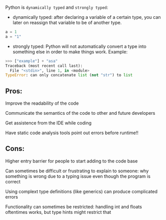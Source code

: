 
Python is `dynamically typed` and `strongly typed`:
- dynamically typed: after declaring a variable of a certain type, you can later on
 reassign that variable to be of another type.

```python
a = 1
a = "1"
```
- strongly typed: Python will not automatically convert a type into something else
 in order to make things work. Example:
 
```python
>>> ["example"] + "asa"
Traceback (most recent call last):
  File "<stdin>", line 1, in <module>
TypeError: can only concatenate list (not "str") to list
```

## Pros:

Improve the readability of the code

Communicate the semantics of the code to other and future developers

Get assistence from the IDE while coding

Have static code analysis tools point out errors before runtime!!

## Cons:

Higher entry barrier for people to start adding to the code base

Can sometimes be difficult or frustrating to explain to someone:
 why something is wrong due to a typing issue even though the 
 program is correct

Using complext type definitions (like generics) can produce complicated errors

Functionality can sometimes be restricted:
 handling int and floats oftentimes works, but type hints might restrict that
